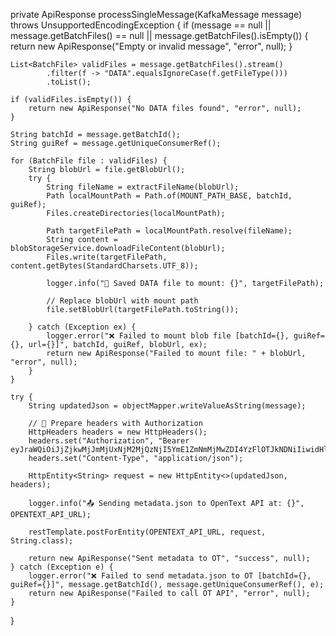 private ApiResponse processSingleMessage(KafkaMessage message) throws UnsupportedEncodingException {
    if (message == null || message.getBatchFiles() == null || message.getBatchFiles().isEmpty()) {
        return new ApiResponse("Empty or invalid message", "error", null);
    }

    List<BatchFile> validFiles = message.getBatchFiles().stream()
            .filter(f -> "DATA".equalsIgnoreCase(f.getFileType()))
            .toList();

    if (validFiles.isEmpty()) {
        return new ApiResponse("No DATA files found", "error", null);
    }

    String batchId = message.getBatchId();
    String guiRef = message.getUniqueConsumerRef();

    for (BatchFile file : validFiles) {
        String blobUrl = file.getBlobUrl();
        try {
            String fileName = extractFileName(blobUrl);
            Path localMountPath = Path.of(MOUNT_PATH_BASE, batchId, guiRef);
            Files.createDirectories(localMountPath);

            Path targetFilePath = localMountPath.resolve(fileName);
            String content = blobStorageService.downloadFileContent(blobUrl);
            Files.write(targetFilePath, content.getBytes(StandardCharsets.UTF_8));

            logger.info("📁 Saved DATA file to mount: {}", targetFilePath);

            // Replace blobUrl with mount path
            file.setBlobUrl(targetFilePath.toString());

        } catch (Exception ex) {
            logger.error("❌ Failed to mount blob file [batchId={}, guiRef={}, url={}]", batchId, guiRef, blobUrl, ex);
            return new ApiResponse("Failed to mount file: " + blobUrl, "error", null);
        }
    }

    try {
        String updatedJson = objectMapper.writeValueAsString(message);

        // 🔐 Prepare headers with Authorization
        HttpHeaders headers = new HttpHeaders();
        headers.set("Authorization", "Bearer eyJraWQiOiJjZjkwMjJmMjUxNjM2MjQzNjI5YmE1ZmNmMjMwZDI4YzFlOTJkNDNiIiwidHlwIjoiSldUIiwiYWxnIjoiUlMyNTYifQ...");
        headers.set("Content-Type", "application/json");

        HttpEntity<String> request = new HttpEntity<>(updatedJson, headers);

        logger.info("📤 Sending metadata.json to OpenText API at: {}", OPENTEXT_API_URL);

        restTemplate.postForEntity(OPENTEXT_API_URL, request, String.class);

        return new ApiResponse("Sent metadata to OT", "success", null);
    } catch (Exception e) {
        logger.error("❌ Failed to send metadata.json to OT [batchId={}, guiRef={}]", message.getBatchId(), message.getUniqueConsumerRef(), e);
        return new ApiResponse("Failed to call OT API", "error", null);
    }
}
